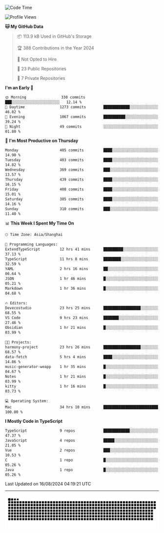 <!--
<picture>
  <source
    srcset="https://github-readme-stats.vercel.app/api?username=kevinxft&show_icons=true&theme=dark"
    media="(prefers-color-scheme: dark)"
  />
  <source
    srcset="https://github-readme-stats.vercel.app/api?username=kevinxft&show_icons=true"
    media="(prefers-color-scheme: light), (prefers-color-scheme: no-preference)"
  />
  <img src="https://github-readme-stats.vercel.app/api?username=kevinxft&show_icons=true" />
</picture>
-->

<!--START_SECTION:waka-->
![Code Time](http://img.shields.io/badge/Code%20Time-2%2C472%20hrs%208%20mins-blue)

![Profile Views](http://img.shields.io/badge/Profile%20Views-29-blue)

**🐱 My GitHub Data** 

> 📦 113.9 kB Used in GitHub's Storage 
 > 
> 🏆 388 Contributions in the Year 2024
 > 
> 🚫 Not Opted to Hire
 > 
> 📜 23 Public Repositories 
 > 
> 🔑 7 Private Repositories 
 > 
**I'm an Early 🐤** 

```text
🌞 Morning                330 commits         ███░░░░░░░░░░░░░░░░░░░░░░   12.14 % 
🌆 Daytime                1273 commits        ████████████░░░░░░░░░░░░░   46.82 % 
🌃 Evening                1067 commits        ██████████░░░░░░░░░░░░░░░   39.24 % 
🌙 Night                  49 commits          ░░░░░░░░░░░░░░░░░░░░░░░░░   01.80 % 
```
📅 **I'm Most Productive on Thursday** 

```text
Monday                   405 commits         ████░░░░░░░░░░░░░░░░░░░░░   14.90 % 
Tuesday                  403 commits         ████░░░░░░░░░░░░░░░░░░░░░   14.82 % 
Wednesday                369 commits         ███░░░░░░░░░░░░░░░░░░░░░░   13.57 % 
Thursday                 439 commits         ████░░░░░░░░░░░░░░░░░░░░░   16.15 % 
Friday                   408 commits         ████░░░░░░░░░░░░░░░░░░░░░   15.01 % 
Saturday                 385 commits         ████░░░░░░░░░░░░░░░░░░░░░   14.16 % 
Sunday                   310 commits         ███░░░░░░░░░░░░░░░░░░░░░░   11.40 % 
```


📊 **This Week I Spent My Time On** 

```text
🕑︎ Time Zone: Asia/Shanghai

💬 Programming Languages: 
ExtendTypeScript         12 hrs 41 mins      █████████░░░░░░░░░░░░░░░░   37.13 % 
TypeScript               11 hrs 8 mins       ████████░░░░░░░░░░░░░░░░░   32.59 % 
YAML                     2 hrs 16 mins       ██░░░░░░░░░░░░░░░░░░░░░░░   06.64 % 
JSON                     1 hr 46 mins        █░░░░░░░░░░░░░░░░░░░░░░░░   05.21 % 
Markdown                 1 hr 36 mins        █░░░░░░░░░░░░░░░░░░░░░░░░   04.68 % 

🔥 Editors: 
Devecostudio             23 hrs 25 mins      █████████████████░░░░░░░░   68.55 % 
VS Code                  9 hrs 23 mins       ███████░░░░░░░░░░░░░░░░░░   27.46 % 
Obsidian                 1 hr 21 mins        █░░░░░░░░░░░░░░░░░░░░░░░░   03.99 % 

🐱‍💻 Projects: 
harmony-project          23 hrs 26 mins      █████████████████░░░░░░░░   68.57 % 
data-fetch               5 hrs 4 mins        ████░░░░░░░░░░░░░░░░░░░░░   14.86 % 
music-generator-weapp    1 hr 35 mins        █░░░░░░░░░░░░░░░░░░░░░░░░   04.67 % 
Notes                    1 hr 21 mins        █░░░░░░░░░░░░░░░░░░░░░░░░   03.99 % 
kitty                    1 hr 16 mins        █░░░░░░░░░░░░░░░░░░░░░░░░   03.73 % 

💻 Operating System: 
Mac                      34 hrs 10 mins      █████████████████████████   100.00 % 
```

**I Mostly Code in TypeScript** 

```text
TypeScript               9 repos             ████████████░░░░░░░░░░░░░   47.37 % 
JavaScript               4 repos             █████░░░░░░░░░░░░░░░░░░░░   21.05 % 
Vue                      2 repos             ███░░░░░░░░░░░░░░░░░░░░░░   10.53 % 
C                        1 repo              █░░░░░░░░░░░░░░░░░░░░░░░░   05.26 % 
Java                     1 repo              █░░░░░░░░░░░░░░░░░░░░░░░░   05.26 % 
```




 Last Updated on 16/08/2024 04:19:21 UTC
<!--END_SECTION:waka-->

---

<picture>
  <source media="(prefers-color-scheme: dark)" srcset="https://raw.githubusercontent.com/kevinxft/kevinxft/output/github-contribution-grid-snake-dark.svg">
  <source media="(prefers-color-scheme: light)" srcset="https://raw.githubusercontent.com/kevinxft/kevinxft/output/github-contribution-grid-snake.svg">
  <img alt="github contribution grid snake animation" src="https://raw.githubusercontent.com/kevinxft/kevinxft/output/github-contribution-grid-snake.svg">
</picture>